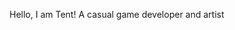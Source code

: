 Hello, I am Tent!
A casual game developer and artist


<!---
xYOUNG-01/xYOUNG-01 is a ✨ special ✨ repository because its `README.md` (this file) appears on your GitHub profile.
You can click the Preview link to take a look at your changes.
--->
